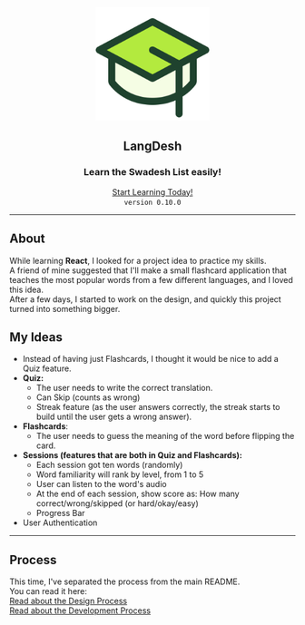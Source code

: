 <center>

<img src="./public/logo512.png?width" alt="drawing" width="200"/>

## LangDesh

### Learn the Swadesh List easily!

[Start Learning Today!](https://langdesh.netlify.app/)
<br />
`version 0.10.0`

---

</center>

## About

While learning **React**, I looked for a project idea to practice my skills. \
A friend of mine suggested that I'll make a small flashcard application that teaches the most popular words from a few different languages, and I loved this idea. \
After a few days, I started to work on the design, and quickly this project turned into something bigger.

## My Ideas

- Instead of having just Flashcards, I thought it would be nice to add a Quiz feature.
- **Quiz:**
  - The user needs to write the correct translation.
  - Can Skip (counts as wrong)
  - Streak feature (as the user answers correctly, the streak starts to build until the user gets a wrong answer).
- **Flashcards**:
  - The user needs to guess the meaning of the word before flipping the card.
- **Sessions (features that are both in Quiz and Flashcards):**
  - Each session got ten words (randomly)
  - Word familiarity will rank by level, from 1 to 5
  - User can listen to the word's audio
  - At the end of each session, show score as: How many correct/wrong/skipped (or hard/okay/easy)
  - Progress Bar
- User Authentication

---

## Process

This time, I've separated the process from the main README. \
You can read it here:\
[Read about the Design Process](./DESIGN.md) \
[Read about the Development Process](./DEV.md)
